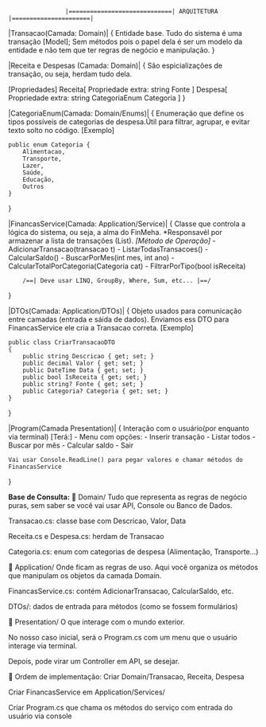                     |=============================| ARQUITETURA |======================|

|Transacao(Camada: Domain)|
{
    Entidade base. Tudo do sistema é uma transação [Model];
    Sem métodos pois o papel dela é ser um modelo da entidade e não tem que ter regras de negócio e manipulação.
}

|Receita e Despesas (Camada: Domain)|
{
    São espicializações de transação, ou seja, herdam tudo dela.

[Propriedades]
    Receita[
        Propriedade extra: string Fonte
    ]
    Despesa[
        Propriedade extra: string CategoriaEnum Categoria
    ]
}

|CategoriaEnum(Camada: Domain/Enums)|
{
    Enumeração que define os tipos possíveis de categorias de despesa.Útil para filtrar, agrupar, e evitar texto solto no código.
    [Exemplo]

    public enum Categoria {
        Alimentacao,
        Transporte,
        Lazer,
        Saúde,
        Educação,
        Outros
    }
}

|FinancasService(Camada: Application/Service)|
{
    Classe que controla a lógica do sistema, ou seja, a alma do FinMeha.
    *Responsavél por armazenar a lista de transações (List<Transacao>).
    *[Método de Operação]*
        - AdicionarTransacao(transacao t)
        - ListarTodasTransacoes()
        - CalcularSaldo()
        - BuscarPorMes(int mes, int ano)
        - CalcularTotalPorCategoria(Categoria cat)
        - FiltrarPorTipo(bool isReceita)

        /==| Deve usar LINQ, GroupBy, Where, Sum, etc... |==/
}

|DTOs(Camada: Application/DTOs)|
{
    Objeto usados para comunicação entre camadas (entrada e sáida de dados). Enviamos ess DTO para FinancasService ele cria a Transacao correta.
    [Exemplo]

    public class CriarTransacaoDTO
    {
        public string Descricao { get; set; }
        public decimal Valor { get; set; }
        public DateTime Data { get; set; }
        public bool IsReceita { get; set; }
        public string? Fonte { get; set; }
        public Categoria? Categoria { get; set; }
    }
}

|Program(Camada Presentation)|
{
    Interação com o usuário(por enquanto via terminal)
    [Terá:]
        - Menu com opções:
            - Inserir transação
            - Listar todos
            - Buscar por mês
            - Calcular saldo
            - Sair

    Vai usar Console.ReadLine() para pegar valores e chamar métodos do FinancasService
}



________________________Base de Consulta:________________________
📁 Domain/
Tudo que representa as regras de negócio puras, sem saber se você vai usar API, Console ou Banco de Dados.

Transacao.cs: classe base com Descricao, Valor, Data

Receita.cs e Despesa.cs: herdam de Transacao

Categoria.cs: enum com categorias de despesa (Alimentação, Transporte...)

📁 Application/
Onde ficam as regras de uso. Aqui você organiza os métodos que manipulam os objetos da camada Domain.

FinancasService.cs: contém AdicionarTransacao, CalcularSaldo, etc.

DTOs/: dados de entrada para métodos (como se fossem formulários)

📁 Presentation/
O que interage com o mundo exterior.

No nosso caso inicial, será o Program.cs com um menu que o usuário interage via terminal.

Depois, pode virar um Controller em API, se desejar.

🚀 Ordem de implementação:
Criar Domain/Transacao, Receita, Despesa

Criar FinancasService em Application/Services/

Criar Program.cs que chama os métodos do serviço com entrada do usuário via console
